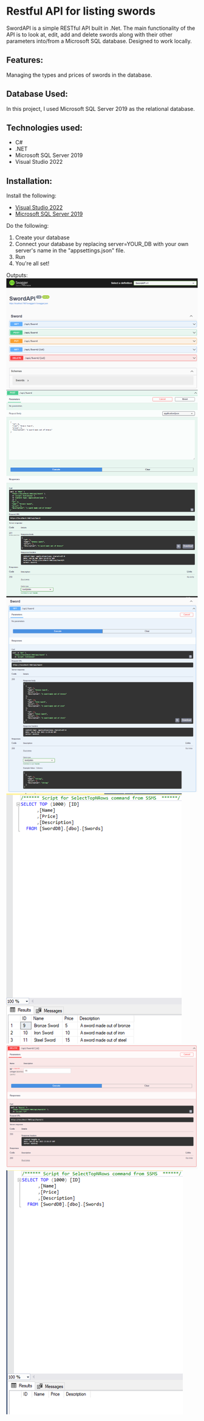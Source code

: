 # Restful API for listing swords

SwordAPI is a simple RESTful API built in .Net. The main functionality of the API is to look at, edit, add and delete swords along with their other parameters into/from a Microsoft SQL database. Designed to work locally.

## Features:

Managing the types and prices of swords in the database.

## Database Used:

In this project, I used Microsoft SQL Server 2019 as the relational database.

## Technologies used:
- C#
- .NET
- Microsoft SQL Server 2019
- Visual Studio 2022

## Installation:
Install the following:
- [Visual Studio 2022](https://visualstudio.microsoft.com/vs/)
- [Microsoft SQL Server 2019](https://www.microsoft.com/en-in/sql-server/sql-server-downloads)

Do the following:
1. Create your database
2. Connect your database by replacing server=YOUR_DB with your own server's name in the "appsettings.json" file.
3. Run
4. You're all set!

Outputs:
![Getting Started](./Http.png)
![Getting Started](./Post.png)
![Getting Started](./Get.png)
![Getting Started](./Db.png)
![Getting Started](./Delete.png)
![Getting Started](./Afterdelete.png)


